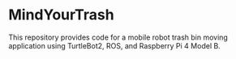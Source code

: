 # MindYourTrash
This repository provides code for a mobile robot trash bin moving application using TurtleBot2, ROS, and Raspberry Pi 4 Model B.
